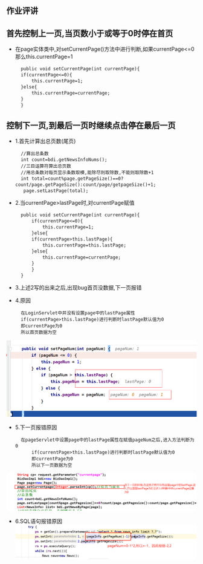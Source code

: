 作业评讲
----
首先控制上一页,当页数小于或等于0时停在首页
------------------------
- 在page实体类中,对setCurrentPage()方法中进行判断,如果currentPage<=0那么this.currentPage=1
        
    
        public void setCurrentPage(int currentPage){
        if(currentPage<=0){
            this.currentPage=1;
        }else{
            this.currentPage=currentPage;
        }
        }
控制下一页,到最后一页时继续点击停在最后一页
------------------------
- 1.首先计算出总页数(尾页)
        
       
        //算出总条数
        int count=bdi.getNewsInfoNums();
        //三目运算符算出总页数
        //用总条数对每页显示条数取模,能除尽则取除数,不能则取除数+1
        int total=count%page.getPageSize()==0?count/page.getPageSize():count/page/getpageSize()+1; 
         page.setLastPage(total);




- 2.当currentPage>lastPage时,对currentPage赋值
     
        public void setCurrentPage(int currentPage){
            if(currentPage<=0){
                this.currentPage=1;
            }else{
            if(currentPage>this.lastPage){
                this.currentPage=this.lastPage;
            }else{
                this.currentPage=currentPage;
            }
            }
        }
    
- 3.上述2写的出来之后,出现bug首页没数据,下一页报错
- 4.原因
    
        在LoginServlet中并没有设置page中的lastPage属性
        if(currentPage>this.lastPage)进行判断时lastPage默认值为0
        即currentPage为0
        所以首页数据为空
![](1.png)
- 5.下一页报错原因
     
        在pageServlet中设置page中的lastPage属性在赋值pageNum之后,进入方法判断为0
            if(currentPage>this.lastPage)进行判断时lastPage默认值为0
            即currentPage为0
            所以下一页数据为空
        
![](2.png)
- 6.SQL语句报错原因
![](3.png)